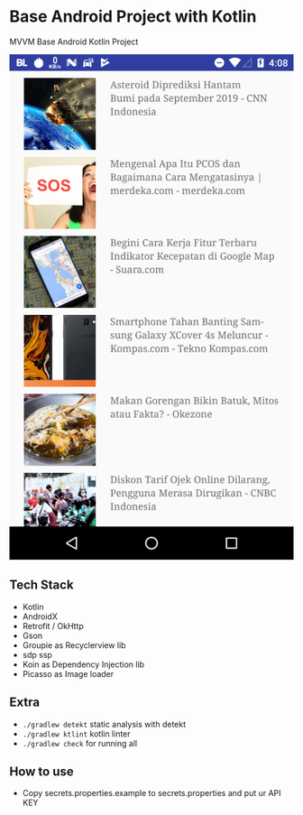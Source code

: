 # Base Android Project with Kotlin
MVVM Base Android Kotlin Project


![](ss/ss1.png)

## Tech Stack
- Kotlin
- AndroidX
- Retrofit / OkHttp
- Gson
- Groupie as Recyclerview lib
- sdp ssp
- Koin as Dependency Injection lib
- Picasso as Image loader

## Extra
- `./gradlew detekt` static analysis with detekt
- `./gradlew ktlint` kotlin linter
- `./gradlew check` for running all

## How to use

- Copy secrets.properties.example to secrets.properties and put ur API KEY
